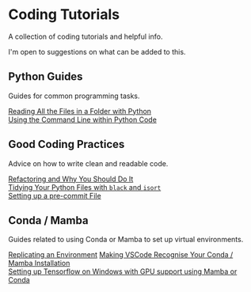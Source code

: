 # Coding Tutorials

A collection of coding tutorials and helpful info.

I'm open to suggestions on what can be added to this.

## Python Guides

Guides for common programming tasks.

[Reading All the Files in a Folder with Python](folder-of-files-python.md)  
[Using the Command Line within Python Code](command-line-python.md)  

## Good Coding Practices

Advice on how to write clean and readable code.

[Refactoring and Why You Should Do It](refactoring.md)  
[Tidying Your Python Files with `black` and `isort`](python-black.md)  
[Setting up a pre-commit File](pre-commit.md)  

## Conda / Mamba

Guides related to using Conda or Mamba to set up virtual environments.

[Replicating an Environment](replicate-envirnonment.md)
[Making VSCode Recognise Your Conda / Mamba Installation](vscode-conda.md)  
[Setting up Tensorflow on Windows with GPU support using Mamba or Conda](tensorflow-windows-gpu.md)  

